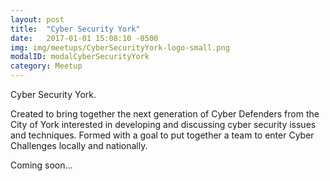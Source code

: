 ```yaml
---
layout: post
title:  "Cyber Security York"
date:   2017-01-01 15:08:10 -0500
img: img/meetups/CyberSecurityYork-logo-small.png
modalID: modalCyberSecurityYork
category: Meetup
---
```

Cyber Security York.

Created to bring together the next generation of Cyber Defenders from the City of York interested in developing and discussing cyber security issues and techniques.  Formed with a goal to put together a team to enter Cyber Challenges locally and nationally.

Coming soon...